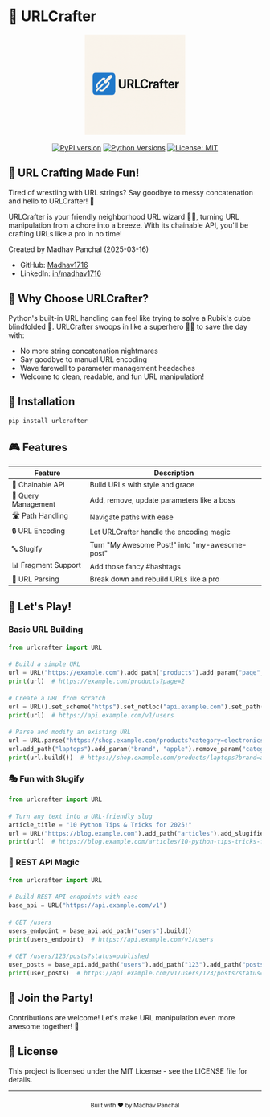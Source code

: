 # 🎯 URLCrafter

<div align="center">
  <img src="assets/logo.png" alt="URLCrafter Logo" width="200"/>
  
  [![PyPI version](https://badge.fury.io/py/urlcrafter.svg)](https://badge.fury.io/py/urlcrafter)
  [![Python Versions](https://img.shields.io/pypi/pyversions/urlcrafter.svg)](https://pypi.org/project/urlcrafter/)
  [![License: MIT](https://img.shields.io/badge/License-MIT-yellow.svg)](https://opensource.org/licenses/MIT)
</div>

## 🎨 URL Crafting Made Fun!

Tired of wrestling with URL strings? Say goodbye to messy concatenation and hello to URLCrafter! 🎉

URLCrafter is your friendly neighborhood URL wizard 🧙‍♂️, turning URL manipulation from a chore into a breeze. With its chainable API, you'll be crafting URLs like a pro in no time!

Created by Madhav Panchal (2025-03-16)
- GitHub: [Madhav1716](https://github.com/Madhav1716)
- LinkedIn: [in/madhav1716](https://linkedin.com/in/madhav1716)

## 🎯 Why Choose URLCrafter?

Python's built-in URL handling can feel like trying to solve a Rubik's cube blindfolded 🤪. URLCrafter swoops in like a superhero 🦸‍♂️ to save the day with:

- No more string concatenation nightmares
- Say goodbye to manual URL encoding
- Wave farewell to parameter management headaches
- Welcome to clean, readable, and fun URL manipulation!

## 🚀 Installation

```bash
pip install urlcrafter
```

## 🎮 Features

| Feature | Description |
|---------|-------------|
| 🔗 Chainable API | Build URLs with style and grace |
| 🔄 Query Management | Add, remove, update parameters like a boss |
| 🛣️ Path Handling | Navigate paths with ease |
| 🔒 URL Encoding | Let URLCrafter handle the encoding magic |
| 🔤 Slugify | Turn "My Awesome Post!" into "my-awesome-post" |
| 📊 Fragment Support | Add those fancy #hashtags |
| 🧩 URL Parsing | Break down and rebuild URLs like a pro |

## 🎪 Let's Play!

### Basic URL Building

```python
from urlcrafter import URL

# Build a simple URL
url = URL("https://example.com").add_path("products").add_param("page", 2).build()
print(url)  # https://example.com/products?page=2

# Create a URL from scratch
url = URL().set_scheme("https").set_netloc("api.example.com").set_path("/v1/users").build()
print(url)  # https://api.example.com/v1/users

# Parse and modify an existing URL
url = URL.parse("https://shop.example.com/products?category=electronics")
url.add_path("laptops").add_param("brand", "apple").remove_param("category")
print(url.build())  # https://shop.example.com/products/laptops?brand=apple
```

### 🎭 Fun with Slugify

```python
from urlcrafter import URL

# Turn any text into a URL-friendly slug
article_title = "10 Python Tips & Tricks for 2025!"
url = URL("https://blog.example.com").add_path("articles").add_slugified_path(article_title).build()
print(url)  # https://blog.example.com/articles/10-python-tips-tricks-for-2025
```

### 🎯 REST API Magic

```python
from urlcrafter import URL

# Build REST API endpoints with ease
base_api = URL("https://api.example.com/v1")

# GET /users
users_endpoint = base_api.add_path("users").build()
print(users_endpoint)  # https://api.example.com/v1/users

# GET /users/123/posts?status=published
user_posts = base_api.add_path("users").add_path("123").add_path("posts").add_param("status", "published").build()
print(user_posts)  # https://api.example.com/v1/users/123/posts?status=published
```

## 🤝 Join the Party!

Contributions are welcome! Let's make URL manipulation even more awesome together! 🎉

## 📜 License

This project is licensed under the MIT License - see the LICENSE file for details.

---

<div align="center">
  <sub>Built with ❤️ by Madhav Panchal</sub>
</div>
